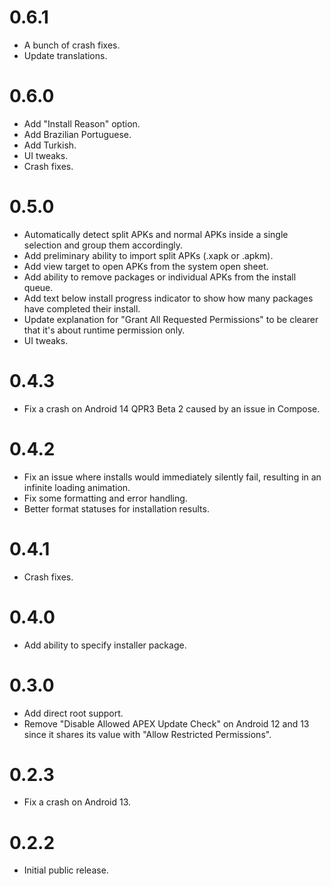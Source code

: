 # 0.6.1
- A bunch of crash fixes.
- Update translations.

# 0.6.0
- Add "Install Reason" option.
- Add Brazilian Portuguese.
- Add Turkish.
- UI tweaks.
- Crash fixes.

# 0.5.0
- Automatically detect split APKs and normal APKs inside a single selection and group them accordingly.
- Add preliminary ability to import split APKs (.xapk or .apkm).
- Add view target to open APKs from the system open sheet.
- Add ability to remove packages or individual APKs from the install queue.
- Add text below install progress indicator to show how many packages have completed their install.
- Update explanation for "Grant All Requested Permissions" to be clearer that it's about runtime permission only.
- UI tweaks.

# 0.4.3
- Fix a crash on Android 14 QPR3 Beta 2 caused by an issue in Compose.

# 0.4.2
- Fix an issue where installs would immediately silently fail, resulting in an infinite loading animation.
- Fix some formatting and error handling.
- Better format statuses for installation results.

# 0.4.1
- Crash fixes.

# 0.4.0
- Add ability to specify installer package.

# 0.3.0
- Add direct root support.
- Remove "Disable Allowed APEX Update Check" on Android 12 and 13 since it shares its value with "Allow Restricted Permissions".

# 0.2.3
- Fix a crash on Android 13.

# 0.2.2
- Initial public release.
